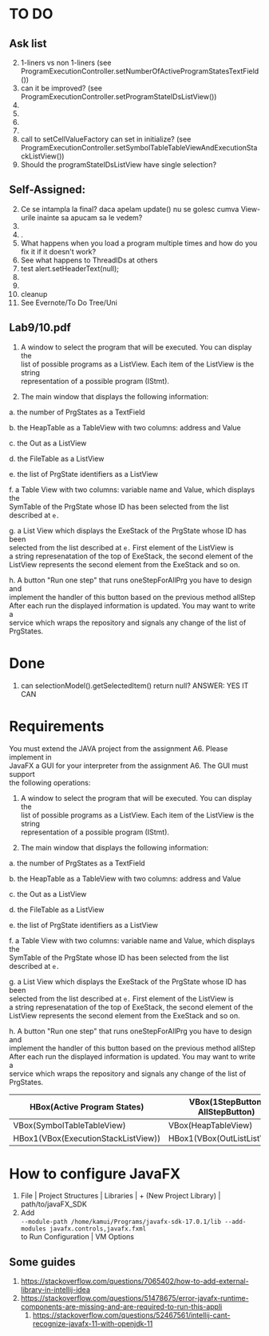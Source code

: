 # TO DO
## Ask list
2. 1-liners vs non 1-liners (see ProgramExecutionController.setNumberOfActiveProgramStatesTextField())
3. can it be improved? (see ProgramExecutionController.setProgramStateIDsListView())
4. 
5. 
6. 
7. 
8. call to setCellValueFactory can set in initialize? (see ProgramExecutionController.setSymbolTableTableViewAndExecutionStackListView())
9. Should the programStateIDsListView have single selection?



## Self-Assigned:
2. Ce se intampla la final? daca apelam update() nu se golesc cumva View-urile
inainte sa apucam sa le vedem?
3. 
4. .
5. What happens when you load a program multiple times and how do you fix it if it doesn't work?
6. See what happens to ThreadIDs at others
7. test alert.setHeaderText(null);
8. 
9. 
10. cleanup
11. See Evernote/To Do Tree/Uni


## Lab9/10.pdf
1. A window to select the program that will be executed. You can display the  
   list of possible programs as a ListView. Each item of the ListView is the string  
   representation of a possible program (IStmt).

2. The main window that displays the following information:

a. the number of PrgStates as a TextField

b. the HeapTable as a TableView with two columns: address and Value

c. the Out as a ListView

d. the FileTable as a ListView

e. the list of PrgState identifiers as a ListView

f. a Table View with two columns: variable name and Value, which displays the  
SymTable of the PrgState whose ID has been selected from the list described
at `e.`

g. a List View which displays the ExeStack of the PrgState whose ID has been  
selected from the list described at `e.` First element of the ListView is  
a string represenatation of the top of ExeStack, the second element of the  
ListView represents the second element from the ExeStack and so on.

h. A button "Run one step" that runs oneStepForAllPrg you have to design and  
implement the handler of this button based on the previous method allStep  
After each run the displayed information is updated. You may want to write a  
service which wraps the repository and signals any change of the list of  
PrgStates.


# Done
1. can selectionModel().getSelectedItem() return null? ANSWER: YES IT CAN



# Requirements

You must extend the JAVA project from the assignment A6. Please implement in  
JavaFX a GUI for your interpreter from the assignment A6. The GUI must support  
the following
operations:
1. A window to select the program that will be executed. You can display the  
   list of possible programs as a ListView. Each item of the ListView is the string  
   representation of a possible program (IStmt).

2. The main window that displays the following information:

a. the number of PrgStates as a TextField

b. the HeapTable as a TableView with two columns: address and Value

c. the Out as a ListView

d. the FileTable as a ListView

e. the list of PrgState identifiers as a ListView

f. a Table View with two columns: variable name and Value, which displays the  
SymTable of the PrgState whose ID has been selected from the list described
at `e.`

g. a List View which displays the ExeStack of the PrgState whose ID has been  
selected from the list described at `e.` First element of the ListView is  
a string represenatation of the top of ExeStack, the second element of the  
ListView represents the second element from the ExeStack and so on.

h. A button "Run one step" that runs oneStepForAllPrg you have to design and  
implement the handler of this button based on the previous method allStep  
After each run the displayed information is updated. You may want to write a  
service which wraps the repository and signals any change of the list of  
PrgStates.

| HBox(Active Program States)         | VBox(1StepButton, AllStepButton) |                          | VBox1(APS) |
|-------------------------------------|----------------------------------|--------------------------|------------|
| VBox(SymbolTableTableView)          | VBox(HeapTableView)              | VBox(FileTableTableView) | VBox1(APS) |
| HBox1(VBox(ExecutionStackListView)) | HBox1(VBox(OutListListView))     |                          | VBox1(APS) |






# How to configure JavaFX

1. File | Project Structures | Libraries | + (New Project Library) | path/to/javaFX_SDK
2. Add  
`--module-path /home/kamui/Programs/javafx-sdk-17.0.1/lib --add-modules javafx.controls,javafx.fxml`  
to Run Configuration | VM Options

## Some guides
1. https://stackoverflow.com/questions/7065402/how-to-add-external-library-in-intellij-idea
2. https://stackoverflow.com/questions/51478675/error-javafx-runtime-components-are-missing-and-are-required-to-run-this-appli 
   1. https://stackoverflow.com/questions/52467561/intellij-cant-recognize-javafx-11-with-openjdk-11 